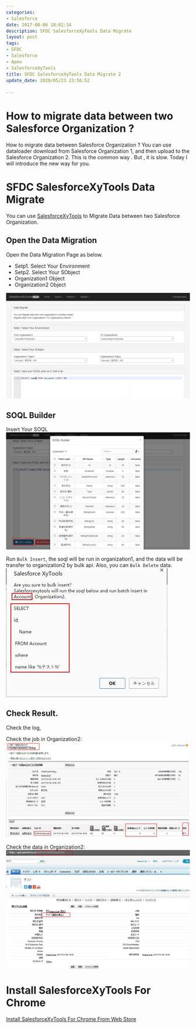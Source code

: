 ```yaml
---
categories:
- Salesforce
date: 2017-08-06 18:02:34
description: SFDC SalesforceXyTools Data Migrate
layout: post
tags:
- SFDC
- Salesforce
- Apex
- SalesforceXyTools
title: SFDC SalesforceXyTools Data Migrate 2
update_date: 2020/05/23 23:56:52

---
```


# How to migrate data between two Salesforce Organization ?

How to migrate data between Salesforce Organization ?
You can use dataloader download from Salesforce Organization 1,
and then upload to the Salesforce Organization 2.
This is the common way . But , it is slow.
Today I will introduce the new way for you.



# SFDC SalesforceXyTools Data Migrate 

You can use [SalesforceXyTools](https://chrome.google.com/webstore/detail/salesforce-xytools/ehklfkbacogbanjgekccnbfdgjechlmf?hl=ja) to Migrate Data between two Salesforce Organization.

## Open the Data Migration
Open the Data Migration Page as below.

- Setp1. Select Your Environment
- Setp2. Select Your SObject
- Organization1 Object
- Organization2 Object

![sfdc-salesforcexytools-data-migrate1](/images/salesforcexytools-for-chrome/sfdc-salesforcexytools-data-migrate2-1.jpg)

## SOQL Builder
Insert Your SOQL
![sfdc-salesforcexytools-data-migrate2](/images/salesforcexytools-for-chrome/sfdc-salesforcexytools-data-migrate2-2.jpg)

Run `Bulk Insert`, the soql will be run in organization1, and the data will be transfer to organization2 by bulk api.
Also, you can `Bulk Delete` data.
![sfdc-salesforcexytools-data-migrate5](/images/salesforcexytools-for-chrome/sfdc-salesforcexytools-data-migrate5.jpg)

## Check Result.
Check the log,

Check the job in Organization2:
![sfdc-salesforcexytools-data-migrate7](/images/salesforcexytools-for-chrome/sfdc-salesforcexytools-data-migrate7.jpg)

Check the data in Organization2:
![sfdc-salesforcexytools-data-migrate8](/images/salesforcexytools-for-chrome/sfdc-salesforcexytools-data-migrate8.jpg)


# Install SalesforceXyTools For Chrome

<a target="_blank" class="btn" href="https://chrome.google.com/webstore/detail/salesforcexytools/ehklfkbacogbanjgekccnbfdgjechlmf?hl=ja">Install SalesforceXyTools For Chrome From Web Store</a>